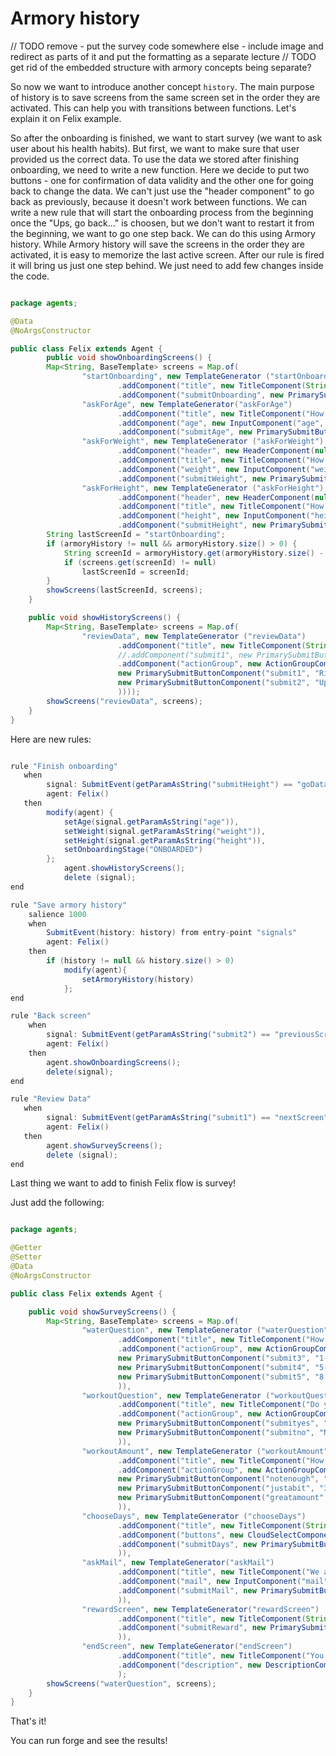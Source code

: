 # Armory history
// TODO remove - put the survey code somewhere else - include image and redirect as parts of it and put the formatting as a separate lecture
// TODO get rid of the embedded structure with armory concepts being separate?

So now we want to introduce another concept `history`. The main purpose of history is to save screens from the same screen set in the order they are activated. 
This can help you with transitions between functions.
Let's explain it on Felix example.

So after the onboarding is finished, we want to start survey (we want to ask user about his health habits). But first, we want to make sure that
user provided us the correct data. To use the data we stored after finishing onboarding, we need to write a new function. 
Here we decide to put two buttons - one for confirmation of data validity and the other one for going back to change the data. 
We can't just use the "header component" to go back as previously, because it doesn't work between functions. 
We can write a new rule that will start the onboarding process from the beginning once the "Ups, go back..." is choosen, but we don't want to restart it from the beginning, we want to go one step back.
We can do this using Armory history. While Armory history will save the screens in the order they are activated, it is easy to memorize the last active screen. After our rule is fired
it will bring us just one step behind. We just need to add few changes inside the code. 
 
```java title="java/agents/Felix.java"

package agents;

@Data
@NoArgsConstructor

public class Felix extends Agent {
        public void showOnboardingScreens() {
        Map<String, BaseTemplate> screens = Map.of(
                "startOnboarding", new TemplateGenerator ("startOnboarding")
                        .addComponent("title", new TitleComponent(String.format("Nice to meet you %s ! Now, to make the best workout plan only for you, I have a few questions, ready?", name)))
                        .addComponent("submitOnboarding", new PrimarySubmitButtonComponent("submitOnboarding", "Let's go!", "askForAge")),
                "askForAge", new TemplateGenerator("askForAge")      
                        .addComponent("title", new TitleComponent("How old are you?"))
                        .addComponent("age", new InputComponent("age", "Choose the age you would like to be", "age", true))
                        .addComponent("submitAge", new PrimarySubmitButtonComponent("submitAge", "Next", "askForWeight")),
                "askForWeight", new TemplateGenerator ("askForWeight")
                        .addComponent("header", new HeaderComponent(null, true))
                        .addComponent("title", new TitleComponent("How much do you weigh in kilograms?"))
                        .addComponent("weight", new InputComponent("weight", "Type your weight here", true))
                        .addComponent("submitWeight", new PrimarySubmitButtonComponent("submitWeight", "Next!", "askForHeight")),
                "askForHeight", new TemplateGenerator ("askForHeight")
                        .addComponent("header", new HeaderComponent(null, true))        
                        .addComponent("title", new TitleComponent("How tall are you in cm?"))
                        .addComponent("height", new InputComponent("height", "Type your height here", true))
                        .addComponent("submitHeight", new PrimarySubmitButtonComponent("submitHeight", "Next!", "goData")));
        String lastScreenId = "startOnboarding";
        if (armoryHistory != null && armoryHistory.size() > 0) {
            String screenId = armoryHistory.get(armoryHistory.size() - 1).getActiveScreenId();
            if (screens.get(screenId) != null)
                lastScreenId = screenId;
        }
        showScreens(lastScreenId, screens);
    }

    public void showHistoryScreens() {
        Map<String, BaseTemplate> screens = Map.of(
                "reviewData", new TemplateGenerator ("reviewData")
                        .addComponent("title", new TitleComponent(String.format("Okay %s, so you are %s years old, %s cm tall, and you have %s kg, right?", name, age, height, weight)))
                        //.addComponent("submit1", new PrimarySubmitButtonComponent("submit1", "Right! Go on!", "NextScreen1"))
                        .addComponent("actionGroup", new ActionGroupComponent(List.of(
                        new PrimarySubmitButtonComponent("submit1", "Right! Go on!", "nextScreen"),
                        new PrimarySubmitButtonComponent("submit2", "Ups, go back...", "previousScreen")
                        ))));
        showScreens("reviewData", screens);
    }
}
```

Here are new rules:

```java title="java/rules/felix/Felix.drl"

rule "Finish onboarding"
   when
        signal: SubmitEvent(getParamAsString("submitHeight") == "goData") from entry-point "signals"
        agent: Felix()
   then
        modify(agent) {
            setAge(signal.getParamAsString("age")),
            setWeight(signal.getParamAsString("weight")),
            setHeight(signal.getParamAsString("height")),
            setOnboardingStage("ONBOARDED")
        };
            agent.showHistoryScreens();
            delete (signal);
end

rule "Save armory history"
    salience 1000
    when
        SubmitEvent(history: history) from entry-point "signals"
        agent: Felix()
    then
        if (history != null && history.size() > 0)
            modify(agent){
                setArmoryHistory(history)
            };
end

rule "Back screen"
    when
        signal: SubmitEvent(getParamAsString("submit2") == "previousScreen") from entry-point "signals"
        agent: Felix()
    then
        agent.showOnboardingScreens();
        delete(signal);    
end

rule "Review Data"
   when
        signal: SubmitEvent(getParamAsString("submit1") == "nextScreen") from entry-point "signals"
        agent: Felix()
   then
        agent.showSurveyScreens();
        delete (signal);
end
```

Last thing we want to add to finish Felix flow is survey! 

Just add the following:

```java title="java/agents/Felix.java"

package agents;

@Getter
@Setter
@Data
@NoArgsConstructor

public class Felix extends Agent {

    public void showSurveyScreens() {
        Map<String, BaseTemplate> screens = Map.of(
                "waterQuestion", new TemplateGenerator ("waterQuestion")
                        .addComponent("title", new TitleComponent("How much water do you drink a day?"))
                        .addComponent("actionGroup", new ActionGroupComponent(List.of(
                        new PrimarySubmitButtonComponent("submit3", "1-3 glasses", "workoutQuestion"),
                        new PrimarySubmitButtonComponent("submit4", "5-6 glasses...", "workoutQuestion"),
                        new PrimarySubmitButtonComponent("submit5", "8 glasess or more...", "workoutQuestion"))
                        )),
                "workoutQuestion", new TemplateGenerator ("workoutQuestion")
                        .addComponent("title", new TitleComponent("Do you workout?"))
                        .addComponent("actionGroup", new ActionGroupComponent(List.of(
                        new PrimarySubmitButtonComponent("submityes", "Hell yeah!", "workoutAmount"),
                        new PrimarySubmitButtonComponent("submitno", "No, but I am planning...", "chooseDays"))
                        )),
                "workoutAmount", new TemplateGenerator ("workoutAmount")
                        .addComponent("title", new TitleComponent("How many days a week?"))
                        .addComponent("actionGroup", new ActionGroupComponent(List.of(
                        new PrimarySubmitButtonComponent("notenough", "1-2", "chooseDays"),
                        new PrimarySubmitButtonComponent("justabit", "3-4", "chooseDays"),
                        new PrimarySubmitButtonComponent("greatamount", "5 or more", "chooseDays"))
                        )),
                "chooseDays", new TemplateGenerator ("chooseDays")
                        .addComponent("title", new TitleComponent(String.format("Okay %s , we are one step away! Choose the days that you are available for workout?", name)))
                        .addComponent("buttons", new CloudSelectComponent("buttons", Map.of("MON", "mon", "TUE", "tue", "WED", "wed", "THU", "thu", "FRI", "fri")))
                        .addComponent("submitDays", new PrimarySubmitButtonComponent("submitDays", "Submit", "askMail"
                        )),
                "askMail", new TemplateGenerator("askMail")
                        .addComponent("title", new TitleComponent("We are done! I am going to send this info to our experts, and one of them will contact you as soon as possible! Just write down your email and we’ll be right on it!"))
                        .addComponent("mail", new InputComponent("mail", "Write your mail here", "mail", true))
                        .addComponent("submitMail", new PrimarySubmitButtonComponent("submitMail", "Submit", "rewardScreen"
                        )),
                "rewardScreen", new TemplateGenerator("rewardScreen")
                        .addComponent("title", new TitleComponent(String.format("Thank you %s for taking your time to talk to me! You earned your first apple! 🍎 Now you’re in the apple league and you gained access to various workout tips for beginners!", name)))
                        .addComponent("submitReward", new PrimarySubmitButtonComponent("submitReward", "Thanks", "endScreen"
                        )),
                "endScreen", new TemplateGenerator("endScreen")
                        .addComponent("title", new TitleComponent("You are the best!💙"))
                        .addComponent("description", new DescriptionComponent("To join our workout group on Discord, here is a link !"))
                        );
        showScreens("waterQuestion", screens);
    }
}
```
That's it!

You can run forge and see the results!